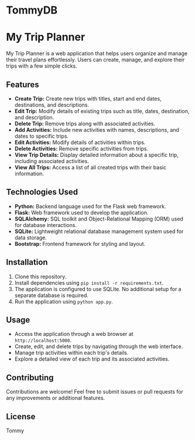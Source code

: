# TommyDB
# My Trip Planner

My Trip Planner is a web application that helps users organize and manage their travel plans effortlessly. Users can create, manage, and explore their trips with a few simple clicks.

## Features

- **Create Trip:** Create new trips with titles, start and end dates, destinations, and descriptions.
- **Edit Trip:** Modify details of existing trips such as title, dates, destination, and description.
- **Delete Trip:** Remove trips along with associated activities.
- **Add Activities:** Include new activities with names, descriptions, and dates to specific trips.
- **Edit Activities:** Modify details of activities within trips.
- **Delete Activities:** Remove specific activities from trips.
- **View Trip Details:** Display detailed information about a specific trip, including associated activities.
- **View All Trips:** Access a list of all created trips with their basic information.

## Technologies Used

- **Python:** Backend language used for the Flask web framework.
- **Flask:** Web framework used to develop the application.
- **SQLAlchemy:** SQL toolkit and Object-Relational Mapping (ORM) used for database interactions.
- **SQLite:** Lightweight relational database management system used for data storage.
- **Bootstrap:** Frontend framework for styling and layout.

## Installation

1. Clone this repository.
2. Install dependencies using `pip install -r requirements.txt`.
3. The application is configured to use SQLite. No additional setup for a separate database is required.
4. Run the application using `python app.py`.

## Usage

- Access the application through a web browser at `http://localhost:5000`.
- Create, edit, and delete trips by navigating through the web interface.
- Manage trip activities within each trip's details.
- Explore a detailed view of each trip and its associated activities.

## Contributing

Contributions are welcome! Feel free to submit issues or pull requests for any improvements or additional features.

## License

Tommy
